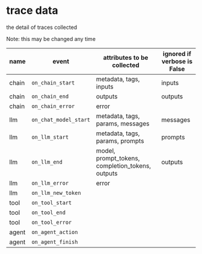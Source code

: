 trace data
====

the detail of traces collected

Note: this may be changed any time

| name  | event                 | attributes to be collected                       | ignored if verbose is False |
|-------|-----------------------|--------------------------------------------------|-----------------------------|
| chain | `on_chain_start`      | metadata, tags, inputs                           | inputs                      |
| chain | `on_chain_end`        | outputs                                          | outputs                     |
| chain | `on_chain_error`      | error                                            |                             |
| llm   | `on_chat_model_start` | metadata, tags, params, messages                 | messages                    |
| llm   | `on_llm_start`        | metadata, tags, params, prompts                  | prompts                     |
| llm   | `on_llm_end`          | model, prompt_tokens, completion_tokens, outputs | outputs                     |
| llm   | `on_llm_error`        | error                                            |                             |
| llm   | `on_llm_new_token`    |                                                  |                             |
| tool  | `on_tool_start`       |                                                  |                             |
| tool  | `on_tool_end`         |                                                  |                             |
| tool  | `on_tool_error`       |                                                  |                             |
| agent | `on_agent_action`     |                                                  |                             |
| agent | `on_agent_finish`     |                                                  |                             |
